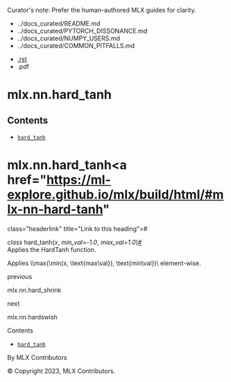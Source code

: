 Curator's note: Prefer the human-authored MLX guides for clarity.
- ../docs_curated/README.md
- ../docs_curated/PYTORCH_DISSONANCE.md
- ../docs_curated/NUMPY_USERS.md
- ../docs_curated/COMMON_PITFALLS.md


<div id="main-content" class="bd-main" role="main">

<div class="sbt-scroll-pixel-helper">

</div>

<div class="bd-content">

<div class="bd-article-container">

<div class="bd-header-article d-print-none">

<div class="header-article-items header-article__inner">

<div class="header-article-items__start">

<div class="header-article-item">

<span class="fa-solid fa-bars"></span>

</div>

</div>

<div class="header-article-items__end">

<div class="header-article-item">

<div class="article-header-buttons">

<a href="https://github.com/ml-explore/mlx"
class="btn btn-sm btn-source-repository-button"
data-bs-placement="bottom" data-bs-toggle="tooltip" target="_blank"
title="Source repository"><span class="btn__icon-container"> <em></em>
</span></a>

<div class="dropdown dropdown-download-buttons">

- <a
  href="https://ml-explore.github.io/mlx/build/html/_sources/python/nn/_autosummary_functions/mlx.nn.hard_tanh.rst"
  class="btn btn-sm btn-download-source-button dropdown-item"
  data-bs-placement="left" data-bs-toggle="tooltip" target="_blank"
  title="Download source file"><span class="btn__icon-container">
  <em></em> </span> <span class="btn__text-container">.rst</span></a>
- <span class="btn__icon-container"> </span>
  <span class="btn__text-container">.pdf</span>

</div>

<span class="btn__icon-container"> </span>

<span class="fa-solid fa-list"></span>

</div>

</div>

</div>

</div>

</div>

<div id="jb-print-docs-body" class="onlyprint">

# mlx.nn.hard_tanh

<div id="print-main-content">

<div id="jb-print-toc">

<div>

## Contents

</div>

- <a href="https://ml-explore.github.io/mlx/build/html/#mlx.nn.hard_tanh"
  class="reference internal nav-link"><span class="pre"><code
  class="docutils literal notranslate">hard_tanh</code></span></a>

</div>

</div>

</div>

<div id="searchbox">

</div>

<div id="mlx-nn-hard-tanh" class="section">

# mlx.nn.hard_tanh<a href="https://ml-explore.github.io/mlx/build/html/#mlx-nn-hard-tanh"
class="headerlink" title="Link to this heading">#</a>

*<span class="pre">class</span><span class="w"> </span>*<span class="sig-name descname"><span class="pre">hard_tanh</span></span><span class="sig-paren">(</span>*<span class="n"><span class="pre">x</span></span>*, *<span class="n"><span class="pre">min_val</span></span><span class="o"><span class="pre">=</span></span><span class="default_value"><span class="pre">-1.0</span></span>*, *<span class="n"><span class="pre">max_val</span></span><span class="o"><span class="pre">=</span></span><span class="default_value"><span class="pre">1.0</span></span>*<span class="sig-paren">)</span><a href="https://ml-explore.github.io/mlx/build/html/#mlx.nn.hard_tanh"
class="headerlink" title="Link to this definition">#</a>  
Applies the HardTanh function.

Applies <span class="math notranslate nohighlight">\\\max(\min(x,
\text{max\\val}), \text{min\\val})\\</span> element-wise.

</div>

<div class="prev-next-area">

<a
href="https://ml-explore.github.io/mlx/build/html/python/nn/_autosummary_functions/mlx.nn.hard_shrink.html"
class="left-prev" title="previous page"><em></em></a>

<div class="prev-next-info">

previous

mlx.nn.hard_shrink

</div>

<a
href="https://ml-explore.github.io/mlx/build/html/python/nn/_autosummary_functions/mlx.nn.hardswish.html"
class="right-next" title="next page"></a>

<div class="prev-next-info">

next

mlx.nn.hardswish

</div>

</div>

</div>

<div class="bd-sidebar-secondary bd-toc">

<div class="sidebar-secondary-items sidebar-secondary__inner">

<div class="sidebar-secondary-item">

<div class="page-toc tocsection onthispage">

Contents

</div>

- <a href="https://ml-explore.github.io/mlx/build/html/#mlx.nn.hard_tanh"
  class="reference internal nav-link"><span class="pre"><code
  class="docutils literal notranslate">hard_tanh</code></span></a>

</div>

</div>

</div>

</div>

<div class="bd-footer-content__inner container">

<div class="footer-item">

By MLX Contributors

</div>

<div class="footer-item">

© Copyright 2023, MLX Contributors.  

</div>

<div class="footer-item">

</div>

<div class="footer-item">

</div>

</div>

</div>
